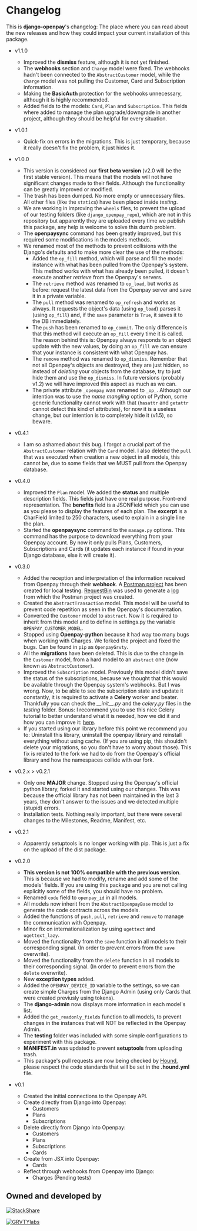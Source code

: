 Changelog
==========

This is **django-openpay**'s changelog: The place where you can read about the
new releases and how they could impact your current installation of this
package.


*   v1.1.0
    *   Improved the **dismiss** feature, although it is not yet finished.
    *   The **webhooks** section and `Charge` model were fixed. The webhooks
    hadn't been connected to the `AbstractCustomer` model, while the `Charge`
    model was not pulling the Customer, Card and Subscription information.
    *   Making the **BasicAuth** protection for the webhooks unnecessary,
    although it is highly recommended.
    *   Added fields to the models: `Card`, `Plan` and `Subscription`. This
    fields where added to manage the plan upgrade/downgrade in another
    project, although they should be helpful for every situation.


*   v1.0.1
    *   Quick-fix on errors in the migrations. This is just temporary, because
    it really doesn't fix the problem, it just hides it.


*   v1.0.0
    *   This version is considered our **first beta version** (v2.0
    will be the first stable version). This means that the models will
    not have significant changes made to their fields. Although the
    functionality can be greatly improved or modified.
    *   The trash has been dumped. No more empty or unnecessary files.
    All other files (like the `static`s) have been placed inside
    *testing*.
    *   We are working in improving the `wheels` files, to prevent the
    upload of our testing folders (like `django_openpay_repo`), which are
    not in this repository but apparently they are uploaded every time we
    publish this package, any help is welcome to solve this dumb problem.
    *   The **openpaysync** command has been greatly improved, but this
    required some modifications in the models methods.
    *   We renamed most of the methods to prevent collisions with the
    Django's defaults and to make more clear the use of the methods:
        *   Added the `op_fill` method, which will parse and fill the
        model instance with what has been pulled from the Openpay's
        system. This method works with what has already been pulled, it
        doesn't execute another *retrieve* from the Openpay's servers.
        *   The `retrieve` method was renamed to `op_load`, but works as
        before: request the latest data from the Openpay server and
        save it in a private variable.
        *   The `pull` method was renamed to `op_refresh` and works
        as always. It requests the object's data (using `op_load`) parses
        it (using `op_fill`) and, if the `save` parameter is `True`, it
        saves it to the DB immediately.
        *   The `push` has been renamed to `op_commit`. The only
        difference is that this method will execute an `op_fill` every
        time it is called. The reason behind this is: Openpay always
        responds to an object update with the new values, by doing an
        `op_fill` we can ensure that your instance is consistent with
        what Openpay has.
        *   The `remove` method was renamed to `op_dismiss`. Remember that
        not all Openpay's objects are destroyed, they are just hidden, so
        instead of *deleting* your objects from the database, try to
        just hide them and use the `op_dismiss`. In future versions
        (probably v1.2) we will have improved this aspect as much as we
        can.
        *   The private attribute `_openpay` was renamed to `_op_`.
        Although our intention was to use the *name mangling* option of
        Python, some generic functionality cannot work with that
        (`hasattr` and `getattr` cannot detect this kind of attributes),
        for now it is a useless change, but our intention is to completely
        hide it (v1.5), so beware.


*   v0.4.1
    *   I am so ashamed about this bug. I forgot a crucial part of the
    `AbstractCustomer` relation with the `Card` model. I also deleted the
    `pull` that was executed when creation a new object in all models, this
    cannot be, due to some fields that we MUST pull from the Openpay database.


*   v0.4.0
    *   Improved the `Plan` model. We added the **status** and multiple
    description fields. This fields just have one real purpose. Front-end
    representation. The **benefits** field is a JSONField which you can use
    as you please to display the features of each plan. The **excerpt** is a
    CharField limited to 250 characters, used to explain in a single line the
    plan.
    *   Started the **openpaysync** command to the `manage.py` options. This
    command has the purpose to download everything from your Openpay account.
    By now it only pulls Plans, Customers, Subscriptions and Cards (it
    updates each instance if found in your Django database, else it will create
    it).


*   v0.3.0
    *   Added the reception and interpretation of the information received from
    Openpay through their **webhook**. A [Postman project][postman-pkg] has
    been created for local testing. [RequestBin][requestbin-page] was used to
    generate a [log][webhook-log] from which the Postman project was created.
    *   Created the `AbstractTransaction` model. This model will be useful to
    prevent code repetition as seen in the Openpay's documentation.
    *   Converted the `Customer` model to `abstract`. Now it is required to
    inherit from this model and to define in settings.py the variable
    `OPENPAY_CUSTOMER_MODEL`.
    *   Stopped using **Openpay-python** because it had way too many bugs when
    working with Charges. We forked the project and fixed the bugs. Can be
    found in `pip` as `OpenpayGrvty`.
    *   All the **migrations** have been deleted. This is due to the change
    in the `Customer` model, from a hard model to an `abstract` one (now known
    as `AbstractCustomer`).
    *   Improved the `Subscription` model. Previously this model didn't save
    the status of the subscriptions, because we thought that this would be
    available through the Openpay system's webhooks. But I was wrong. Now, to
    be able to see the subscription state and update it constantly, it is
    required to activate a **Celery** worker and beater. Thankfully you can
    check the *\_\_init\_\_.py* and the *celery.py* files in the *testing*
    folder. Bonus: I recommend you to use this nice Celery tutorial to
    better understand what it is needed, how we did it and how you can
    improve it: [here][celery-tutorial].
    *   If you started using our library before this point we recommend you to:
    Uninstall this library, uninstall the openpay library and reinstall
    everything without using cache. (If you are using pip, this shouldn't
    delete your migrations, so you don't have to worry about those). This fix
    is related to the fork we had to do from the Openpay's official library and
    how the namespaces collide with our fork.


*   v0.2.x > v0.2.1
    *   Only one **MAJOR** change. Stopped using the Openpay's official python
    library, forked it and started using our changes. This was because the
    official library has not been maintained in the last 3 years, they don't
    answer to the issues and we detected multiple (stupid) errors.
    *   Installation tests. Nothing really important, but there were several
    changes to the Milestones, Readme, Manifest, etc.


*   v0.2.1
    *   Apparently setuptools is no longer working with pip. This is just a
    fix on the upload of the dist package.


*   v0.2.0
    *   **This version is not 100% compatible with the previous version**. This
    is because we had to modify, rename and add some of the models' fields.
    If you are using this package and you are not calling explicitly some of
    the fields, you should have no problem.
    *   Renamed `code` field to `openpay_id` in all models.
    *   All models now inherit from the `AbstractOpenpayBase` model to generate
    the code contracts across the models.
    *   Added the functions of `push`, `pull`, `retrieve` and `remove` to
    manage the communication with Openpay.
    *   Minor fix on internationalization by using `ugettext` and
    `ugettext_lazy`.
    *   Moved the functionality from the `save` function in all models to their
    corresponding signal. (In order to prevent errors from the `save`
    overwrite).
    *   Moved the functionality from the `delete` function in all models to
    their corresponding signal. (In order to prevent errors from the `delete`
    overwrite).
    *   New **exception types** added.
    *   Added the `OPENPAY_DEVICE_ID` variable to the settings, so we can
    create simple Charges from the Django Admin (using only Cards that were
    created previusly using tokens).
    *   The **django-admin** now displays more information in each model's
    list.
    *   Added the `get_readonly_fields` function to all models, to prevent
    changes in the instances that will NOT be reflected in the Openpay Admin.
    *   The **testing** folder was included with some simple configurations to
    experiment with this package.
    *   **MANIFEST.in** was updated to prevent **setuptools** from uploading
    trash.
    *   This package's pull requests are now being checked by
    [Hound][houndci-page], please respect the code standards that will be set
    in the **.hound.yml** file.


*   v0.1
    *   Created the initial connections to the Openpay API.
    *   Create directly from Django into Openpay:
        *   Customers
        *   Plans
        *   Subscriptions
    *   Delete directly from Django into Openpay:
        *   Customers
        *   Plans
        *   Subscriptions
        *   Cards
    *   Create from JSX into Openpay:
        *   Cards
    *   Reflect through webhooks from Openpay into Django:
        *   Charges (Pending tests)




Owned and developed by
--------

[![StackShare][stack-shield]][stack-tech]


[![GRVTYlabs][logo]](www.grvtylabs.com)

[logo]: https://github.com/grvty-labs/django-openpay/blob/master/logo.png?raw=true "GRVTYlabs"
[stack-shield]: http://img.shields.io/badge/tech-stack-0690fa.svg?style=flat
[stack-tech]: http://stackshare.io/letops/grvtylabs

[postman-pkg]: https://app.getpostman.com/run-collection/929685fa23a4a51f1a2f
[houndci-page]: https://houndci.com/
[requestbin-page]: https://requestb.in/
[webhook-log]: https://github.com/grvty-labs/django-openpay/blob/master/docs/log/webhook.md


[celery-tutorial]: https://realpython.com/blog/python/asynchronous-tasks-with-django-and-celery/
